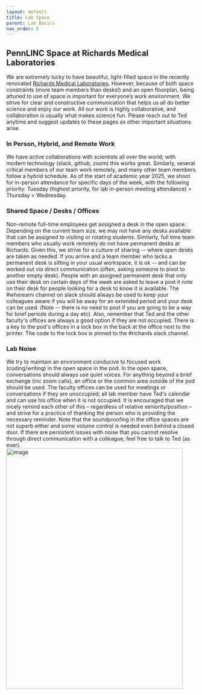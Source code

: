 ```yaml
---
layout: default
title: Lab Space
parent: Lab Basics
nav_order: 8
---
```


## PennLINC Space at Richards Medical Laboratories

We are extremely lucky to have beautiful, light-filled space in the recently renovated [Richards Medical Laboratories](https://en.wikipedia.org/wiki/Richards_Medical_Research_Laboratories).  However, because of both space constraints (more team members than desks!) and an open floorplan, being  attuned to use of space is important for everyone’s work environment.  We strive for clear and constructive communication that helps us all do better science and enjoy our work.  All our work is highly collaborative, and collaboration is usually what makes science fun. Please reach out to Ted anytime and suggest updates to these pages as other important situations arise.

### In Person, Hybrid, and Remote Work

We have active collaborations with scientists all over the world; with modern technology (slack, github, zoom) this works great. Similarly, several critical members of our team work remotely, and many other team members follow a hybrid schedule.  As of the start of academic year 2025, we shoot for in-person attendance for specific days of the week, with the following priority: Tuesday (highest priority, for lab in-person meeting attendance) > Thursday > Wednesday.  


### Shared Space / Desks / Offices

Non-remote full-time employees get assigned a desk in the open space. Depending on the current team size, we may not have any desks available that can be assigned to visiting or rotating students. Similarly, full time team members who usually work remotely do not have permanent desks at Richards. Given this, we strive for  a culture of sharing -- where open desks are taken as needed.  If you arrive and a team member who lacks a permanent desk is sitting in your usual workspace, it is ok -- and can be worked out via direct communication (often, asking someone to pivot to another empty desk).  People with an assigned permanent desk that only use their desk on certain days of the week are asked to leave a post it note on their desk for people looking for a desk to know it is available. The #whereami channel on slack should always be used to keep your colleagues aware if you will be away for an extended period and your desk can be used.  (Note -- there is no need to post if you are going to be a way for brief periods during a day etc). Also, remember that Ted and the other faculty's offices are always a good option if they are not occupied. There is a key to the pod's offices in a lock box in the back at the office next to the printer. The code to the lock box is pinned to the #richards slack channel. 


### Lab Noise

We try to maintain an environment conducive to focused work (coding/writing) in the open space in the pod. In the open space, conversations should always use quiet voices. For anything beyond a brief exchange (inc zoom calls), an office or the common area outside of the pod should be used. The faculty offices can be used for meetings or conversations if they are unoccupied; all lab member have Ted's calendar and can use his office when it is not occupied. It is encouraged that we nicely remind each other of this – regardless of relative seniority/position – and strive for a practice of thanking the person who is providing the necessary reminder. Note that the soundproofing in the office spaces are not superb either and some volume control is needed even behind a closed door. If there are persistent issues with noise that you cannot resolve through direct communication with a colleague, feel free to talk to Ted (as ever).
<img width="468" height="639" alt="image" src="https://github.com/user-attachments/assets/9678c7d5-c8a1-41f7-94ce-20829944ab3a" />

